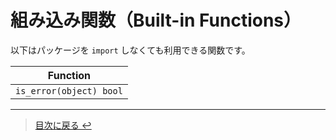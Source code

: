 # 組み込み関数（Built-in Functions）

以下はパッケージを `import` しなくても利用できる関数です。

| Function |
| :--: |
| `is_error(object) bool` |

---

> [目次に戻る ↩️](../)
